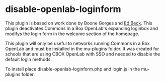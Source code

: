 # disable-openlab-loginform

This plugin is based on work done by Boone Gorges and [Ed Beck](https://github.com/beckej13820/disable-openlab-loginform). This plugin deactivates Commons in a Box OpenLab's expanding loginbox and modifys the login form in the welcome section of the homepage.

This plugin will only be useful to networks running Commons in a Box OpenLab and must be installed in the mu-plugins folder. It was created for schools that are using CBOX OpenLab with SSO and needed to disable the default login methods.

To install place disable-openlab-loginform.php and login.js in the mu-plugins folder.
